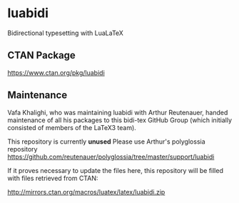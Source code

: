 # luabidi
Bidirectional typesetting with LuaLaTeX

## CTAN Package
 https://www.ctan.org/pkg/luabidi



## Maintenance
Vafa Khalighi, who was maintaining luabidi with Arthur Reutenauer, handed maintenance of all
his packages to this bidi-tex GitHub Group
(which initially consisted of members of the LaTeX3 team).

This repository is currently **unused**  Please use Arthur's polyglossia repository
 https://github.com/reutenauer/polyglossia/tree/master/support/luabidi

If it proves necessary to update the files here, this repository will
be filled with files retrieved from CTAN:

http://mirrors.ctan.org/macros/luatex/latex/luabidi.zip



